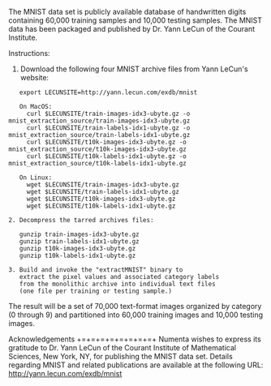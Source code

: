 The MNIST data set is publicly available database of
handwritten digits containing 60,000 training samples
and 10,000 testing samples. The MNIST data has
been packaged and published by Dr. Yann LeCun of
the Courant Institute.

Instructions:

1. Download the following four MNIST archive files from
   Yann LeCun's website:

```
   export LECUNSITE=http://yann.lecun.com/exdb/mnist

   On MacOS:
     curl $LECUNSITE/train-images-idx3-ubyte.gz -o mnist_extraction_source/train-images-idx3-ubyte.gz
     curl $LECUNSITE/train-labels-idx1-ubyte.gz -o mnist_extraction_source/train-labels-idx1-ubyte.gz
     curl $LECUNSITE/t10k-images-idx3-ubyte.gz -o  mnist_extraction_source/t10k-images-idx3-ubyte.gz
     curl $LECUNSITE/t10k-labels-idx1-ubyte.gz -o  mnist_extraction_source/t10k-labels-idx1-ubyte.gz

   On Linux:
     wget $LECUNSITE/train-images-idx3-ubyte.gz
     wget $LECUNSITE/train-labels-idx1-ubyte.gz
     wget $LECUNSITE/t10k-images-idx3-ubyte.gz
     wget $LECUNSITE/t10k-labels-idx1-ubyte.gz

2. Decompress the tarred archives files:

   gunzip train-images-idx3-ubyte.gz
   gunzip train-labels-idx1-ubyte.gz
   gunzip t10k-images-idx3-ubyte.gz
   gunzip t10k-labels-idx1-ubyte.gz

3. Build and invoke the "extractMNIST" binary to
   extract the pixel values and associated category labels
   from the monolithic archive into individual text files
   (one file per training or testing sample.)

```

The result will be a set of 70,000 text-format images
organized by category (0 through 9) and partitioned into
60,000 training images and 10,000 testing images.

Acknowledgements
+=+=+=+=+=+=+=+=+
Numenta wishes to express its gratitude to Dr. Yann LeCun
of the Courant Institute of Mathematical Sciences,
New York, NY, for publishing the MNIST data set.
Details regarding MNIST and related publications are
available at the following URL: http://yann.lecun.com/exdb/mnist
